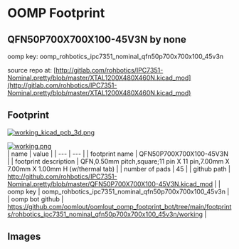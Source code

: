 # OOMP Footprint  
## QFN50P700X700X100-45V3N  by none  
  
oomp key: oomp_rohbotics_ipc7351_nominal_qfn50p700x700x100_45v3n  
  
source repo at: [http://gitlab.com/rohbotics/IPC7351-Nominal.pretty/blob/master/XTAL1200X480X460N.kicad_mod](http://gitlab.com/rohbotics/IPC7351-Nominal.pretty/blob/master/XTAL1200X480X460N.kicad_mod)  
## Footprint  
  
[![working_kicad_pcb_3d.png](working_kicad_pcb_3d_600.png)](working_kicad_pcb_3d.png)  
  
[![working.png](working_600.png)](working.png)  
| name | value | 
| --- | --- | 
| footprint name | QFN50P700X700X100-45V3N | 
| footprint description | QFN,0.50mm pitch,square;11 pin X 11 pin,7.00mm X 7.00mm X 1.00mm H (w/thermal tab) | 
| number of pads | 45 | 
| github path | http://github.com/rohbotics/IPC7351-Nominal.pretty/blob/master/QFN50P700X700X100-45V3N.kicad_mod | 
| oomp key | oomp_rohbotics_ipc7351_nominal_qfn50p700x700x100_45v3n | 
| oomp bot github | https://github.com/oomlout/oomlout_oomp_footprint_bot/tree/main/footprints/rohbotics_ipc7351_nominal_qfn50p700x700x100_45v3n/working | 
## Images  
